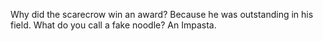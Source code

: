 Why did the scarecrow win an award? Because he was outstanding in his field.
What do you call a fake noodle? An Impasta.
